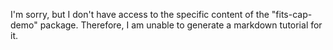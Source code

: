 I'm sorry, but I don't have access to the specific content of the "fits-cap-demo" package. Therefore, I am unable to generate a markdown tutorial for it.